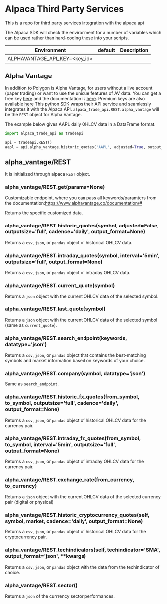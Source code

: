 # Alpaca Third Party Services
This is a repo for third party services integration with the alpaca api


The Alpaca SDK will check the environment for a number of variables which can be used rather than hard-coding these into your scripts.

| Environment                      | default                                                                                | Description                                                                                                            |
| -------------------------------- | -------------------------------------------------------------------------------------- | ---------------------------------------------------------------------------------------------------------------------- |
| ALPHAVANTAGE_API_KEY=<key_id>    |     

## Alpha Vantage

In addition to Polygon is Alpha Vantage, for users without a live account (paper trading) or want to use the unique features of AV data. You can get a free key [here](https://www.alphavantage.co/support/#api-key) and the documentation is [here](https://www.alphavantage.co/documentation/). Premium keys are also available [here](https://www.alphavantage.co/premium/#intro)
This python SDK wraps their API service and seamlessly integrates it with the Alpaca
API. `alpaca_trade_api.REST.alpha_vantage` will be the `REST` object for Alpha Vantage.

The example below gives AAPL daily OHLCV data in a DataFrame format.

```py
import alpaca_trade_api as tradeapi

api = tradeapi.REST()
aapl = api.alpha_vantage.historic_quotes('AAPL', adjusted=True, output_format='pandas')
```

## alpha_vantage/REST
It is initialized through alpaca `REST` object.

### alpha_vantage/REST.get(params=None)
Customizable endpoint, where you can pass all keywords/paramters from the documentation:https://www.alphavantage.co/documentation/#

Returns the specific customized data.

### alpha_vantage/REST.historic_quotes(symbol, adjusted=False, outputsize='full', cadence='daily', output_format=None)
Returns a `csv`, `json`, or `pandas` object of historical OHLCV data.

### alpha_vantage/REST.intraday_quotes(symbol, interval='5min', outputsize='full', output_format=None)
Returns a `csv`, `json`, or `pandas` object of intraday OHLCV data.

### alpha_vantage/REST.current_quote(symbol)
Returns a `json` object with the current OHLCV data of the selected symbol.

### alpha_vantage/REST.last_quote(symbol)
Returns a `json` object with the current OHLCV data of the selected symbol (same as `current_quote`).

### alpha_vantage/REST.search_endpoint(keywords, datatype='json')
Returns a `csv`, `json`, or `pandas` object that contains the best-matching symbols and market information based on keywords of your choice.

### alpha_vantage/REST.company(symbol, datatype='json')
Same as `search_endpoint`.

### alpha_vantage/REST.historic_fx_quotes(from_symbol, to_symbol, outputsize='full', cadence='daily', output_format=None)
Returns a `csv`, `json`, or `pandas` object of historical OHLCV data for the currency pair.

### alpha_vantage/REST.intraday_fx_quotes(from_symbol, to_symbol, interval='5min', outputsize='full', output_format=None)
Returns a `csv`, `json`, or `pandas` object of intraday OHLCV data for the currency pair.

### alpha_vantage/REST.exchange_rate(from_currency, to_currency)
Returns a `json` object with the current OHLCV data of the selected currency pair (digital or physical)

### alpha_vantage/REST.historic_cryptocurrency_quotes(self, symbol, market, cadence='daily', output_format=None)
Returns a `csv`, `json`, or `pandas` object of historical OHLCV data for the cryptocurrency pair.

### alpha_vantage/REST.techindicators(self, techindicator='SMA', output_format='json', **kwargs)
Returns a `csv`, `json`, or `pandas` object with the data from the techindicator of choice.

### alpha_vantage/REST.sector()
Returns a `json` of the currrency sector performances.
